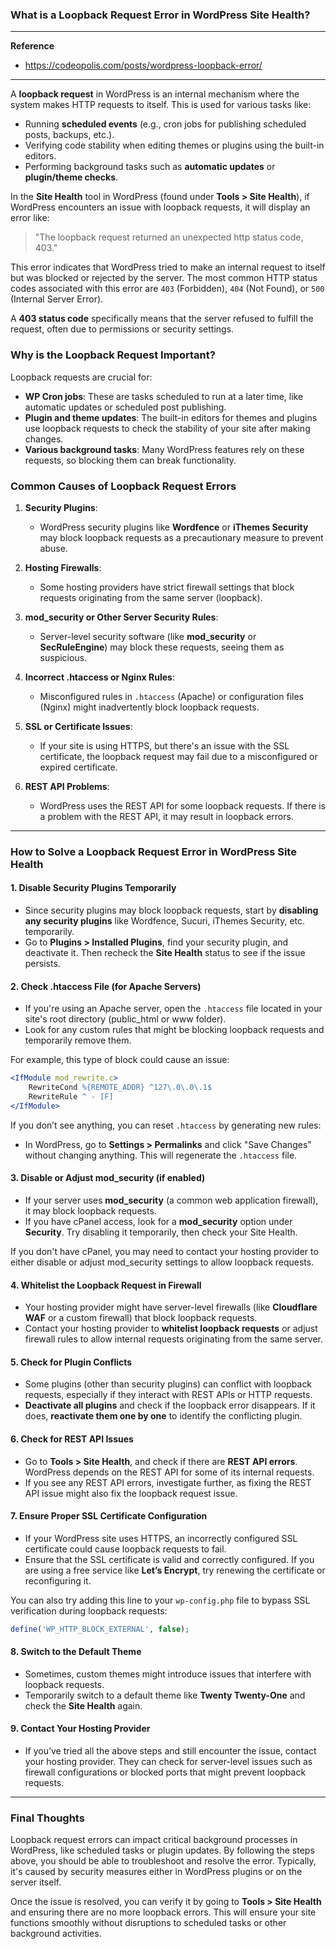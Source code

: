 ### What is a Loopback Request Error in WordPress Site Health?

---
**Reference** 
- https://codeopolis.com/posts/wordpress-loopback-error/


---


A **loopback request** in WordPress is an internal mechanism where the system makes HTTP requests to itself. This is used for various tasks like:

- Running **scheduled events** (e.g., cron jobs for publishing scheduled posts, backups, etc.).
- Verifying code stability when editing themes or plugins using the built-in editors.
- Performing background tasks such as **automatic updates** or **plugin/theme checks**.

In the **Site Health** tool in WordPress (found under **Tools > Site Health**), if WordPress encounters an issue with loopback requests, it will display an error like:

> "The loopback request returned an unexpected http status code, 403."

This error indicates that WordPress tried to make an internal request to itself but was blocked or rejected by the server. The most common HTTP status codes associated with this error are `403` (Forbidden), `404` (Not Found), or `500` (Internal Server Error).

A **403 status code** specifically means that the server refused to fulfill the request, often due to permissions or security settings.

### Why is the Loopback Request Important?

Loopback requests are crucial for:

- **WP Cron jobs**: These are tasks scheduled to run at a later time, like automatic updates or scheduled post publishing.
- **Plugin and theme updates**: The built-in editors for themes and plugins use loopback requests to check the stability of your site after making changes.
- **Various background tasks**: Many WordPress features rely on these requests, so blocking them can break functionality.

### Common Causes of Loopback Request Errors

1. **Security Plugins**:
   - WordPress security plugins like **Wordfence** or **iThemes Security** may block loopback requests as a precautionary measure to prevent abuse.

2. **Hosting Firewalls**:
   - Some hosting providers have strict firewall settings that block requests originating from the same server (loopback).

3. **mod_security or Other Server Security Rules**:
   - Server-level security software (like **mod_security** or **SecRuleEngine**) may block these requests, seeing them as suspicious.

4. **Incorrect .htaccess or Nginx Rules**:
   - Misconfigured rules in `.htaccess` (Apache) or configuration files (Nginx) might inadvertently block loopback requests.

5. **SSL or Certificate Issues**:
   - If your site is using HTTPS, but there's an issue with the SSL certificate, the loopback request may fail due to a misconfigured or expired certificate.

6. **REST API Problems**:
   - WordPress uses the REST API for some loopback requests. If there is a problem with the REST API, it may result in loopback errors.

---

### How to Solve a Loopback Request Error in WordPress Site Health

#### 1. **Disable Security Plugins Temporarily**
   - Since security plugins may block loopback requests, start by **disabling any security plugins** like Wordfence, Sucuri, iThemes Security, etc. temporarily.
   - Go to **Plugins > Installed Plugins**, find your security plugin, and deactivate it. Then recheck the **Site Health** status to see if the issue persists.

#### 2. **Check .htaccess File (for Apache Servers)**
   - If you're using an Apache server, open the `.htaccess` file located in your site's root directory (public_html or www folder).
   - Look for any custom rules that might be blocking loopback requests and temporarily remove them.
   
   For example, this type of block could cause an issue:
   ```apache
   <IfModule mod_rewrite.c>
       RewriteCond %{REMOTE_ADDR} ^127\.0\.0\.1$
       RewriteRule ^ - [F]
   </IfModule>
   ```

   If you don’t see anything, you can reset `.htaccess` by generating new rules:
   - In WordPress, go to **Settings > Permalinks** and click "Save Changes" without changing anything. This will regenerate the `.htaccess` file.

#### 3. **Disable or Adjust mod_security (if enabled)**
   - If your server uses **mod_security** (a common web application firewall), it may block loopback requests.
   - If you have cPanel access, look for a **mod_security** option under **Security**. Try disabling it temporarily, then check your Site Health.

   If you don't have cPanel, you may need to contact your hosting provider to either disable or adjust mod_security settings to allow loopback requests.

#### 4. **Whitelist the Loopback Request in Firewall**
   - Your hosting provider might have server-level firewalls (like **Cloudflare WAF** or a custom firewall) that block loopback requests.
   - Contact your hosting provider to **whitelist loopback requests** or adjust firewall rules to allow internal requests originating from the same server.

#### 5. **Check for Plugin Conflicts**
   - Some plugins (other than security plugins) can conflict with loopback requests, especially if they interact with REST APIs or HTTP requests.
   - **Deactivate all plugins** and check if the loopback error disappears. If it does, **reactivate them one by one** to identify the conflicting plugin.

#### 6. **Check for REST API Issues**
   - Go to **Tools > Site Health**, and check if there are **REST API errors**. WordPress depends on the REST API for some of its internal requests.
   - If you see any REST API errors, investigate further, as fixing the REST API issue might also fix the loopback request issue.

#### 7. **Ensure Proper SSL Certificate Configuration**
   - If your WordPress site uses HTTPS, an incorrectly configured SSL certificate could cause loopback requests to fail.
   - Ensure that the SSL certificate is valid and correctly configured. If you are using a free service like **Let’s Encrypt**, try renewing the certificate or reconfiguring it.

   You can also try adding this line to your `wp-config.php` file to bypass SSL verification during loopback requests:
   ```php
   define('WP_HTTP_BLOCK_EXTERNAL', false);
   ```

#### 8. **Switch to the Default Theme**
   - Sometimes, custom themes might introduce issues that interfere with loopback requests.
   - Temporarily switch to a default theme like **Twenty Twenty-One** and check the **Site Health** again.

#### 9. **Contact Your Hosting Provider**
   - If you’ve tried all the above steps and still encounter the issue, contact your hosting provider. They can check for server-level issues such as firewall configurations or blocked ports that might prevent loopback requests.

---

### Final Thoughts

Loopback request errors can impact critical background processes in WordPress, like scheduled tasks or plugin updates. By following the steps above, you should be able to troubleshoot and resolve the error. Typically, it's caused by security measures either in WordPress plugins or on the server itself.

Once the issue is resolved, you can verify it by going to **Tools > Site Health** and ensuring there are no more loopback errors. This will ensure your site functions smoothly without disruptions to scheduled tasks or other background activities.
